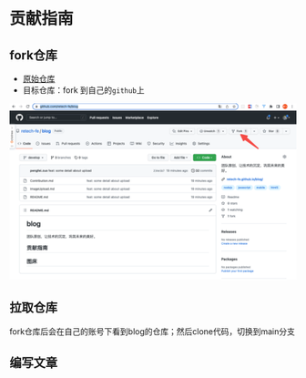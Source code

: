 # 贡献指南

## fork仓库

+ [原始仓库](https://github.com/retech-fe/blog)
+ 目标仓库：fork 到自己的`github`上
  
![](https://raw.githubusercontent.com/retech-fe/image-hosting/main/img/2022/07/12/14-52-44-261cedfc761b810dd109873686284081-20220712145244-19cac2.png)


## 拉取仓库

fork仓库后会在自己的账号下看到blog的仓库；然后clone代码，切换到main分支


## 编写文章

 